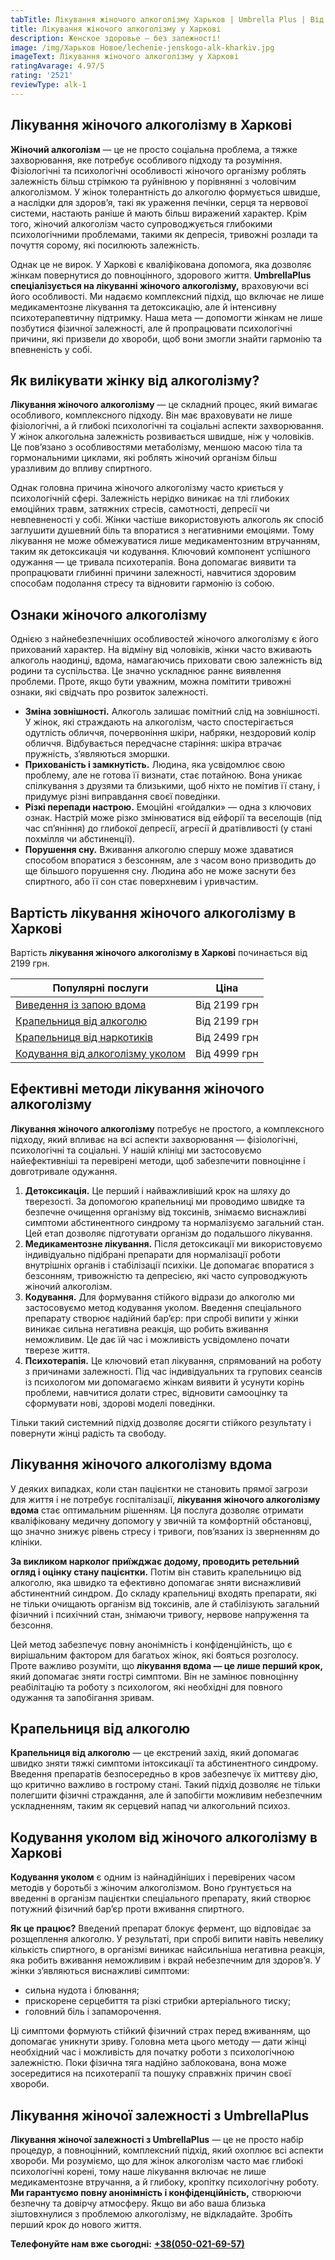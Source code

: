 ```yaml
---
tabTitle: Лікування жіночого алкоголізму Харьков | Umbrella Plus | Від 2199 грн
title: Лікування жіночого алкоголізму у Харкові
description: Женское здоровье – без залежності!
image: /img/Харьков Новое/lechenie-jenskogo-alk-kharkiv.jpg
imageText: Лікування жіночого алкоголізму у Харкові
ratingAvarage: 4.97/5
rating: '2521'
reviewType: alk-1
---
```


## Лікування жіночого алкоголізму в Харкові

**Жіночий алкоголізм** — це не просто соціальна проблема, а тяжке захворювання, яке потребує особливого підходу та розуміння. Фізіологічні та психологічні особливості жіночого організму роблять залежність більш стрімкою та руйнівною у порівнянні з чоловічим алкоголізмом. У жінок толерантність до алкоголю формується швидше, а наслідки для здоров’я, такі як ураження печінки, серця та нервової системи, настають раніше й мають більш виражений характер. Крім того, жіночий алкоголізм часто супроводжується глибокими психологічними проблемами, такими як депресія, тривожні розлади та почуття сорому, які посилюють залежність.

Однак це не вирок. У Харкові є кваліфікована допомога, яка дозволяє жінкам повернутися до повноцінного, здорового життя. **UmbrellaPlus спеціалізується на лікуванні жіночого алкоголізму,** враховуючи всі його особливості. Ми надаємо комплексний підхід, що включає не лише медикаментозне лікування та детоксикацію, але й інтенсивну психотерапевтичну підтримку. Наша мета — допомогти жінкам не лише позбутися фізичної залежності, але й пропрацювати психологічні причини, які призвели до хвороби, щоб вони змогли знайти гармонію та впевненість у собі.

## Як вилікувати жінку від алкоголізму?

**Лікування жіночого алкоголізму** — це складний процес, який вимагає особливого, комплексного підходу. Він має враховувати не лише фізіологічні, а й глибокі психологічні та соціальні аспекти захворювання. У жінок алкогольна залежність розвивається швидше, ніж у чоловіків. Це пов’язано з особливостями метаболізму, меншою масою тіла та гормональними циклами, які роблять жіночий організм більш уразливим до впливу спиртного.

Однак головна причина жіночого алкоголізму часто криється у психологічній сфері. Залежність нерідко виникає на тлі глибоких емоційних травм, затяжних стресів, самотності, депресії чи невпевненості у собі. Жінки частіше використовують алкоголь як спосіб заглушити душевний біль та впоратися з негативними емоціями. Тому лікування не може обмежуватися лише медикаментозним втручанням, таким як детоксикація чи кодування. Ключовий компонент успішного одужання — це тривала психотерапія. Вона допомагає виявити та пропрацювати глибинні причини залежності, навчитися здоровим способам подолання стресу та відновити гармонію із собою.

## Ознаки жіночого алкоголізму

Однією з найнебезпечніших особливостей жіночого алкоголізму є його прихований характер. На відміну від чоловіків, жінки часто вживають алкоголь наодинці, вдома, намагаючись приховати свою залежність від родини та суспільства. Це значно ускладнює раннє виявлення проблеми. Проте, якщо бути уважним, можна помітити тривожні ознаки, які свідчать про розвиток залежності.

* **Зміна зовнішності.** Алкоголь залишає помітний слід на зовнішності. У жінок, які страждають на алкоголізм, часто спостерігається одутлість обличчя, почервоніння шкіри, набряки, нездоровий колір обличчя. Відбувається передчасне старіння: шкіра втрачає пружність, з’являються зморшки.
* **Прихованість і замкнутість.** Людина, яка усвідомлює свою проблему, але не готова її визнати, стає потайною. Вона уникає спілкування з друзями та близькими, щоб ніхто не помітив її стану, і придумує різні виправдання своєї поведінки.
* **Різкі перепади настрою.** Емоційні «гойдалки» — одна з ключових ознак. Настрій може різко змінюватися від ейфорії та веселощів (під час сп’яніння) до глибокої депресії, агресії й дратівливості (у стані похмілля чи абстиненції).
* **Порушення сну.** Вживання алкоголю спершу може здаватися способом впоратися з безсонням, але з часом воно призводить до ще більшого порушення сну. Людина або не може заснути без спиртного, або її сон стає поверхневим і уривчастим.

## Вартість лікування жіночого алкоголізму в Харкові

Вартість **лікування жіночого алкоголізму в Харкові** починається від 2199 грн.

| Популярні послуги                                                                                              | Ціна         |
| -------------------------------------------------------------------------------------------------------------- | ------------ |
| [Виведення із запою вдома](https://umbrella-plus.com.ua/uk/kharkiv/vivod-iz-zapoia-na-domy-kharkiv-ua/)        | Від 2199 грн |
| [Крапельниця від алкоголю](https://umbrella-plus.com.ua/uk/kharkiv/kapelnica_ot_alkogola_na_domy_kharkiv_ua/)  | Від 2199 грн |
| [Крапельниця від наркотиків](https://umbrella-plus.com.ua/uk/kharkiv/kap-ot-nark-ua/)                          | Від 2499 грн |
| [Кодування від алкоголізму уколом](https://umbrella-plus.com.ua/uk/kharkiv/kodirovka-ot-alkogolia-kharkiv-ua/) | Від 4999 грн |

## Ефективні методи лікування жіночого алкоголізму

**Лікування жіночого алкоголізму** потребує не простого, а комплексного підходу, який впливає на всі аспекти захворювання — фізіологічні, психологічні та соціальні. У нашій клініці ми застосовуємо найефективніші та перевірені методи, щоб забезпечити повноцінне і довготривале одужання.

1. **Детоксикація.** Це перший і найважливіший крок на шляху до тверезості. За допомогою крапельниці ми проводимо швидке та безпечне очищення організму від токсинів, знімаємо виснажливі симптоми абстинентного синдрому та нормалізуємо загальний стан. Цей етап дозволяє підготувати організм до подальшого лікування.
2. **Медикаментозне лікування.** Після детоксикації ми використовуємо індивідуально підібрані препарати для нормалізації роботи внутрішніх органів і стабілізації психіки. Це допомагає впоратися з безсонням, тривожністю та депресією, які часто супроводжують жіночий алкоголізм.
3. **Кодування.** Для формування стійкого відрази до алкоголю ми застосовуємо метод кодування уколом. Введення спеціального препарату створює надійний бар’єр: при спробі випити у жінки виникає сильна негативна реакція, що робить вживання неможливим. Це дає їй час і можливість усвідомлено почати тверезе життя.
4. **Психотерапія.** Це ключовий етап лікування, спрямований на роботу з причинами залежності. Під час індивідуальних та групових сеансів із психологом ми допомагаємо жінкам виявити й усунути корінь проблеми, навчитися долати стрес, відновити самооцінку та сформувати нові, здорові моделі поведінки.

Тільки такий системний підхід дозволяє досягти стійкого результату і повернути жінці радість та свободу.

## Лікування жіночого алкоголізму вдома

У деяких випадках, коли стан пацієнтки не становить прямої загрози для життя і не потребує госпіталізації, **лікування жіночого алкоголізму вдома** стає оптимальним рішенням. Ця послуга дозволяє отримати кваліфіковану медичну допомогу у звичній та комфортній обстановці, що значно знижує рівень стресу і тривоги, пов’язаних із зверненням до клініки.

**За викликом нарколог приїжджає додому, проводить ретельний огляд і оцінку стану пацієнтки.** Потім він ставить крапельницю від алкоголю, яка швидко та ефективно допомагає зняти виснажливий абстинентний синдром. До складу крапельниці входять препарати, які не тільки очищають організм від токсинів, але й стабілізують загальний фізичний і психічний стан, знімаючи тривогу, нервове напруження та безсоння.

Цей метод забезпечує повну анонімність і конфіденційність, що є вирішальним фактором для багатьох жінок, які бояться розголосу. Проте важливо розуміти, що **лікування вдома — це лише перший крок,** який допомагає зняти гострі симптоми. Він не замінює повноцінну реабілітацію та роботу з психологом, які необхідні для повного одужання та запобігання зривам.

## Крапельниця від алкоголю

**Крапельниця від алкоголю** — це екстрений захід, який допомагає швидко зняти тяжкі симптоми інтоксикації та абстинентного синдрому. Введення препаратів безпосередньо в кров забезпечує їх миттєву дію, що критично важливо в гострому стані. Такий підхід дозволяє не тільки полегшити фізичні страждання, але й запобігти можливим небезпечним ускладненням, таким як серцевий напад чи алкогольний психоз.

## Кодування уколом від жіночого алкоголізму в Харкові

**Кодування уколом** є одним із найнадійніших і перевірених часом методів у боротьбі з жіночим алкоголізмом. Воно ґрунтується на введенні в організм пацієнтки спеціального препарату, який створює потужний фізичний бар’єр проти вживання спиртного.

**Як це працює?** Введений препарат блокує фермент, що відповідає за розщеплення алкоголю. У результаті, при спробі випити навіть невелику кількість спиртного, в організмі виникає найсильніша негативна реакція, яка робить вживання неможливим і вкрай небезпечним для здоров’я. У жінки з’являються виснажливі симптоми:

* сильна нудота і блювання;
* прискорене серцебиття та різкі стрибки артеріального тиску;
* головний біль і запаморочення.

Ці симптоми формують стійкий фізичний страх перед вживанням, що допомагає уникнути зриву. Головна мета цього методу — дати жінці необхідний час і можливість для початку роботи з психологічною залежністю. Поки фізична тяга надійно заблокована, вона може зосередитися на психотерапії та пошуку справжніх причин своєї хвороби.

## Лікування жіночої залежності з UmbrellaPlus

**Лікування жіночої залежності з UmbrellaPlus** — це не просто набір процедур, а повноцінний, комплексний підхід, який охоплює всі аспекти хвороби. Ми розуміємо, що для жінок алкоголізм часто має глибокі психологічні корені, тому наше лікування включає не лише медикаментозне втручання, а й глибоку, кропітку психологічну роботу. **Ми гарантуємо повну анонімність і конфіденційність,** створюючи безпечну та довірчу атмосферу. Якщо ви або ваша близька зіштовхнулися з проблемою алкоголізму, не відкладайте. Зробіть перший крок до нового життя.

**Телефонуйте нам вже сьогодні:** **[+38(050-021-69-57)](tel:0500216957)**
